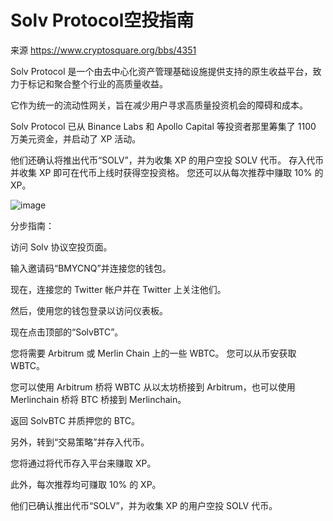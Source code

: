 # Solv Protocol空投指南

来源 https://www.cryptosquare.org/bbs/4351

Solv Protocol 是一个由去中心化资产管理基础设施提供支持的原生收益平台，致力于标记和聚合整个行业的高质量收益。 

它作为统一的流动性网关，旨在减少用户寻求高质量投资机会的障碍和成本。

Solv Protocol 已从 Binance Labs 和 Apollo Capital 等投资者那里筹集了 1100 万美元资金，并启动了 XP 活动。 

他们还确认将推出代币“SOLV”，并为收集 XP 的用户空投 SOLV 代币。 存入代币并收集 XP 即可在代币上线时获得空投资格。 您还可以从每次推荐中赚取 10% 的 XP。

![image](https://github.com/roomyweb3/airdrops/assets/165030655/0f9734e3-d1ba-47b7-9d6f-ded3142e99aa)


分步指南：

访问 Solv 协议空投页面。

输入邀请码“BMYCNQ”并连接您的钱包。

现在，连接您的 Twitter 帐户并在 Twitter 上关注他们。

然后，使用您的钱包登录以访问仪表板。

现在点击顶部的“SolvBTC”。

您将需要 Arbitrum 或 Merlin Chain 上的一些 WBTC。 您可以从币安获取 WBTC。

您可以使用 Arbitrum 桥将 WBTC 从以太坊桥接到 Arbitrum，也可以使用 Merlinchain 桥将 BTC 桥接到 Merlinchain。

返回 SolvBTC 并质押您的 BTC。

另外，转到“交易策略”并存入代币。

您将通过将代币存入平台来赚取 XP。

此外，每次推荐均可赚取 10% 的 XP。

他们已确认推出代币“SOLV”，并为收集 XP 的用户空投 SOLV 代币。
